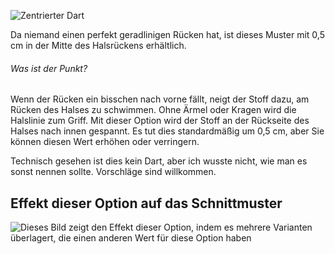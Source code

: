 ![Zentrierter Dart](centerbackdart.svg)

Da niemand einen perfekt geradlinigen Rücken hat, ist dieses Muster mit 0,5 cm in der Mitte des Halsrückens erhältlich.

<Note>

###### Was ist der Punkt?

Wenn der Rücken ein bisschen nach vorne fällt, neigt der Stoff dazu, am Rücken des Halses zu schwimmen. Ohne Ärmel oder Kragen wird die Halslinie zum Griff.
Mit dieser Option wird der Stoff an der Rückseite des Halses nach innen gespannt. Es tut dies standardmäßig um 0,5 cm, aber Sie können diesen Wert erhöhen oder verringern.

Technisch gesehen ist dies kein Dart, aber ich wusste nicht, wie man es sonst nennen sollte. Vorschläge sind willkommen.

</Note>

## Effekt dieser Option auf das Schnittmuster

![Dieses Bild zeigt den Effekt dieser Option, indem es mehrere Varianten überlagert, die einen anderen Wert für diese Option haben](wahid_centerbackdart_sample.svg "Effekt dieser Option auf das Schnittmuster")
